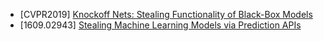 - [CVPR2019] [Knockoff Nets: Stealing Functionality of Black-Box Models](http://openaccess.thecvf.com/content_CVPR_2019/papers/Orekondy_Knockoff_Nets_Stealing_Functionality_of_Black-Box_Models_CVPR_2019_paper.pdf)
- [1609.02943] [Stealing Machine Learning Models via Prediction APIs](https://arxiv.org/pdf/1609.02943.pdf)
